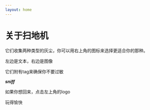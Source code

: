 ```yaml
---
layout: home
---
```

# 关于扫地机

它们收集两种类型的灰尘，你可以用右上角的图标来选择更适合你的那种。

左边是文本，右边是图像

它们附有tag来确保你不要过敏

***sniff***

如果你想回来，点击左上角的logo

玩得愉快
